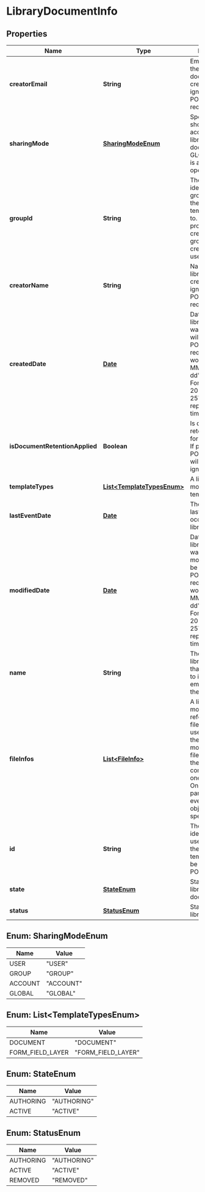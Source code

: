 
# LibraryDocumentInfo

## Properties
Name | Type | Description | Notes
------------ | ------------- | ------------- | -------------
**creatorEmail** | **String** | Email address of the library document creator. It will be ignored in POST/PUT requests |  [optional]
**sharingMode** | [**SharingModeEnum**](#SharingModeEnum) | Specifies who should have access to this library document. GLOBAL sharing is a restricted operation. |  [optional]
**groupId** | **String** | The unique identifier of the group to which the library template belongs to. If not provided during creation, primary group of the creator will be used |  [optional]
**creatorName** | **String** | Name of the library document creator.  It will be ignored in POST/PUT requests |  [optional]
**createdDate** | [**Date**](Date.md) | Date when library document was created. It will be ignored in POST/PUT requests. Format would be yyyy-MM-dd&#39;T&#39;HH:mm:ssZ. For example, e.g 2016-02-25T18:46:19Z represents UTC time |  [optional]
**isDocumentRetentionApplied** | **Boolean** | Is document retention applied for this resource.  If provided in POST or PUT, it will simply be ignored. |  [optional]
**templateTypes** | [**List&lt;TemplateTypesEnum&gt;**](#List&lt;TemplateTypesEnum&gt;) | A list of one or more library template types |  [optional]
**lastEventDate** | [**Date**](Date.md) | The date of the last event that occurred for this library document |  [optional]
**modifiedDate** | [**Date**](Date.md) | Date when library document was last modified. It will be ignored in POST/PUT requests. Format would be yyyy-MM-dd&#39;T&#39;HH:mm:ssZ. For example, e.g 2016-02-25T18:46:19Z represents UTC time |  [optional]
**name** | **String** | The name of the library template that will be used to identify it, in emails and on the website |  [optional]
**fileInfos** | [**List&lt;FileInfo&gt;**](FileInfo.md) | A list of one or more files (or references to files) that will be used to create the template. If more than one file is provided, they will be combined into one PDF. Note: Only a single parameter in every FileInfo object must be specified |  [optional]
**id** | **String** | The unique identifier that is used to refer to the library template. It will be ignored in POST requests |  [optional]
**state** | [**StateEnum**](#StateEnum) | State of the library document. |  [optional]
**status** | [**StatusEnum**](#StatusEnum) | Status of the library document |  [optional]


<a name="SharingModeEnum"></a>
## Enum: SharingModeEnum
Name | Value
---- | -----
USER | &quot;USER&quot;
GROUP | &quot;GROUP&quot;
ACCOUNT | &quot;ACCOUNT&quot;
GLOBAL | &quot;GLOBAL&quot;


<a name="List<TemplateTypesEnum>"></a>
## Enum: List&lt;TemplateTypesEnum&gt;
Name | Value
---- | -----
DOCUMENT | &quot;DOCUMENT&quot;
FORM_FIELD_LAYER | &quot;FORM_FIELD_LAYER&quot;


<a name="StateEnum"></a>
## Enum: StateEnum
Name | Value
---- | -----
AUTHORING | &quot;AUTHORING&quot;
ACTIVE | &quot;ACTIVE&quot;


<a name="StatusEnum"></a>
## Enum: StatusEnum
Name | Value
---- | -----
AUTHORING | &quot;AUTHORING&quot;
ACTIVE | &quot;ACTIVE&quot;
REMOVED | &quot;REMOVED&quot;



